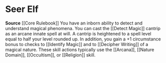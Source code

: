 ﻿---
id: '8'
name: Seer Elf
rarity: Common
source: '[[DATABASE/source/Core Rulebook|Core Rulebook]]'
trait: null
type: Heritage

---
# Seer Elf

**Source** [[Core Rulebook]] 
You have an inborn ability to detect and understand magical phenomena. You can cast the [[Detect Magic]] cantrip as an arcane innate spell at will. A cantrip is heightened to a spell level equal to half your level rounded up.
 In addition, you gain a +1 circumstance bonus to checks to [[Identify Magic]] and to [[Decipher Writing]] of a magical nature. These skill actions typically use the [[Arcana]], [[Nature Domain]], [[Occultism]], or [[Religion]] skill.